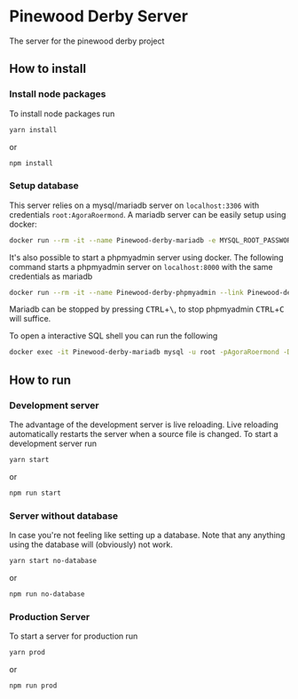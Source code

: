# Pinewood Derby Server
The server for the pinewood derby project
## How to install
### Install node packages
To install node packages run
```bash
yarn install
```
or
```bash
npm install
```
### Setup database
This server relies on a mysql/mariadb server on `localhost:3306` with credentials `root:AgoraRoermond`. A mariadb server can be easily setup using docker:
```bash
docker run --rm -it --name Pinewood-derby-mariadb -e MYSQL_ROOT_PASSWORD=AgoraRoermond -e MYSQL_DATABASE=Derby -p 3306:3306 -v $(pwd)/setup.sql:/docker-entrypoint-initdb.d/setup.sql mariadb
```
It's also possible to start a phpmyadmin server using docker. The following command starts a phpmyadmin server on `localhost:8000` with the same credentials as mariadb
```bash
docker run --rm -it --name Pinewood-derby-phpmyadmin --link Pinewood-derby-mariadb:db -p 8000:80 phpmyadmin/phpmyadmin
```
Mariadb can be stopped  by pressing <kbd>CTRL</kbd>+<kbd>\\</kbd>, to stop phpmyadmin <kbd>CTRL</kbd>+<kbd>C</kbd> will suffice.

To open a interactive SQL shell you can run the following
```bash
docker exec -it Pinewood-derby-mariadb mysql -u root -pAgoraRoermond -D Derby
```

## How to run
### Development server
The advantage of the development server is live reloading. Live reloading automatically restarts the server when a source file is changed. To start a development server run
```bash
yarn start
```
or
```bash
npm run start
```
### Server without database
In case you're not feeling like setting up a database. Note that any anything using the database will (obviously) not work.
```bash
yarn start no-database
```
or
```bash
npm run no-database
```
### Production Server
To start a server for production run
```bash
yarn prod
```
or
```bash
npm run prod
```
